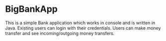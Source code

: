 # BigBankApp

This is a simple Bank application which works in console and is written in Java.
Existing users can login with their credentials.
Users can make money transfer and see incoming/outgoing money transfers.
